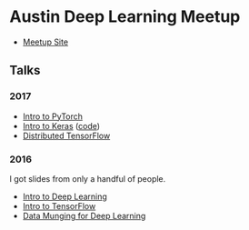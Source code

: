 # Austin Deep Learning Meetup

* [Meetup Site](https://www.meetup.com/Austin-Deep-Learning/)

## Talks

### 2017

* [Intro to PyTorch](https://github.com/ramhiser/austin-deep-learning-meetup/tree/master/talks/2017-09-28-intro-pytorch)
* [Intro to Keras](https://www.slideshare.net/JohnRamey2/introduction-to-keras) ([code](https://github.com/ramhiser/Keras-Tutorials))
* [Distributed TensorFlow](https://github.com/ramhiser/austin-deep-learning-meetup/tree/master/talks/2017-06-15-distributed-tensorflow)

### 2016

I got slides from only a handful of people.

* [Intro to Deep Learning](https://github.com/ramhiser/austin-deep-learning-meetup/tree/master/talks/2016-08-18-intro-deep-learning)
* [Intro to TensorFlow](https://github.com/ramhiser/austin-deep-learning-meetup/tree/master/talks/2016-09-27-intro-tensorflow)
* [Data Munging for Deep Learning](https://github.com/ramhiser/austin-deep-learning-meetup/tree/master/talks/2016-10-18-data-munging)
